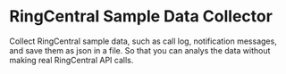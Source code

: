 # RingCentral Sample Data Collector

Collect RingCentral sample data, such as call log, notification messages, and save them as json in a file. So that you can analys the data without making real RingCentral API calls.